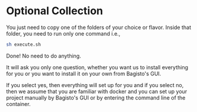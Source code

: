 # Optional Collection

You just need to copy one of the folders of your choice or flavor. Inside that folder, you need to run only one command i.e.,

~~~sh
sh execute.sh
~~~

Done! No need to do anything.

It will ask you only one question, whether you want us to install everything for you or you want to install it on your own from Bagisto's GUI.

If you select yes, then everything will set up for you and if you select no, then we assume that you are familiar with docker and you can set up your project manually by Bagisto's GUI or by entering the command line of the container.
